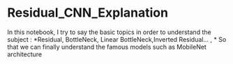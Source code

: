 # Residual_CNN_Explanation

In this notebook, I try to say the basic topics in order to understand the subject : *Residual, BottleNeck, Linear BottleNeck,Inverted Residual... , * So that we can finally understand the famous models such as MobileNet architecture
